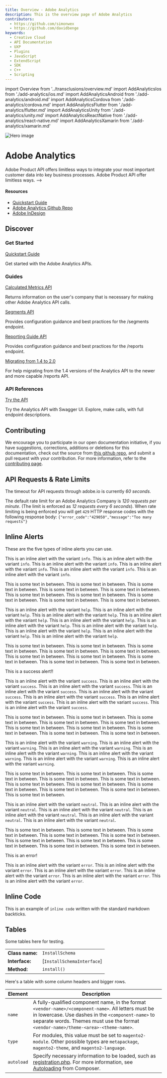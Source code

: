 ```yaml
---
title: Overview - Adobe Analytics
description: This is the overview page of Adobe Analytics
contributors:
  - https://github.com/simonwex
  - https://github.com/davidbenge
keywords:
  - Creative Cloud
  - API Documentation
  - UXP
  - Plugins
  - JavaScript
  - ExtendScript
  - SDK
  - C++
  - Scripting
---
```


import Overview from '../transclusions/overview.md'
import AddAnalyticsIos from './add-analytics/ios.md'
import AddAnalyticsAndroid from './add-analytics/android.md'
import AddAnalyticsCordova from './add-analytics/cordova.md'
import AddAnalyticsFlutter from './add-analytics/flutter.md'
import AddAnalyticsUnity from './add-analytics/unity.md'
import AddAnalyticsReactNative from './add-analytics/react-native.md'
import AddAnalyticsXamarin from './add-analytics/xamarin.md'

<Hero slots="image, heading, text" background="rgb(64, 34, 138)" hideBreadcrumbNav={false}/>

![Hero image](hero-illustration.png)
# Adobe Analytics

Adobe Product API offers limitless ways to integrate your most important customer data into key business processes. Adobe Product API offer limitless ways. -->

<Resources slots="heading, links"/>

#### Resources

* [Quickstart Guide](https://adobe.io?aio_internal)
* [Adobe Analytics Github Repo](https://github.com/AdobeDocs/analytics-2.0-apis)
* [Adobe InDesign](/AdobeInDesign.pdf)

<Overview />

## Discover

<DiscoverBlock slots="heading, link, text"/>

### Get Started

[Quickstart Guide](guides/index.md)

Get started with the Adobe Analytics APIs.

<DiscoverBlock slots="heading, link, text"/>

### Guides

[Calculated Metrics API](/src/pages/guides/Calculated%20Metrics%20API/index.md)

Returns information on the user's company that is necessary for making other Adobe Analytics API calls.

<DiscoverBlock slots="link, text"/>

[Segments API](guides/segments_api/)

Provides configuration guidance and best practices for the /segments endpoint.

<DiscoverBlock slots="link, text"/>

[Reporting Guide API](/apis/experiencecloud/analytics/docs#!AdobeDocs/analytics-2.0-apis/master/migration-guide.md)

Provides configuration guidance and best practices for the /reports endpoint.

<DiscoverBlock slots="link, text"/>

[Migrating from 1.4 to 2.0](guides/migrating/)

For help migrating from the 1.4 versions of the Analytics API to the newer and more capable /reports API.

<DiscoverBlock slots="heading, link, text"/>

### API References

[Try the API](api/)

Try the Analytics API with Swagger UI. Explore, make calls, with full endpoint descriptions.

## Contributing

We encourage you to participate in our open documentation initiative, if you have suggestions, corrections, additions
or deletions for this documentation, check out the source from [this github repo](https://github.com/AdobeDocs/dev-site-documentation-template), and submit a pull
request with your contribution. For more information, refer to the [contributing page][].

[contributing page]: /support/contribute

## API Requests & Rate Limits

The timeout for API requests through adobe.io is currently *60 seconds*.

The default rate limit for an Adobe Analytics Company is *120 requests per minute*. (The limit is enforced as *12 requests every 6 seconds*).
When rate limiting is being enforced you will get `429` HTTP response codes with the following response body: `{"error_code":"429050","message":"Too many requests"}`

## Inline Alerts

These are the five types of inline alerts you can use.

<InlineAlert variant="info" slots="text" />

This is an inline alert with the variant `info`. This is an inline alert with the variant `info`. This is an inline alert with the variant `info`. This is an inline alert with the variant `info`. This is an inline alert with the variant `info`. This is an inline alert with the variant `info`.

This is some text in between. This is some text in between. This is some text in between. This is some text in between. This is some text in between. This is some text in between. This is some text in between. This is some text in between. This is some text in between. This is some text in between.

<InlineAlert variant="help" slots="text" />

This is an inline alert with the variant `help`. This is an inline alert with the variant `help`. This is an inline alert with the variant `help`. This is an inline alert with the variant `help`. This is an inline alert with the variant `help`. This is an inline alert with the variant `help`. This is an inline alert with the variant `help`. This is an inline alert with the variant `help`. This is an inline alert with the variant `help`. This is an inline alert with the variant `help`.

This is some text in between. This is some text in between. This is some text in between. This is some text in between. This is some text in between. This is some text in between. This is some text in between. This is some text in between. This is some text in between. This is some text in between.

<InlineAlert variant="success" slots="header, text" />

This is a success alert!!

This is an inline alert with the variant `success`. This is an inline alert with the variant `success`. This is an inline alert with the variant `success`. This is an inline alert with the variant `success`. This is an inline alert with the variant `success`. This is an inline alert with the variant `success`. This is an inline alert with the variant `success`. This is an inline alert with the variant `success`. This is an inline alert with the variant `success`.

This is some text in between. This is some text in between. This is some text in between. This is some text in between. This is some text in between. This is some text in between. This is some text in between. This is some text in between. This is some text in between. This is some text in between.

<InlineAlert variant="warning" slots="text" />

This is an inline alert with the variant `warning`. This is an inline alert with the variant `warning`. This is an inline alert with the variant `warning`. This is an inline alert with the variant `warning`. This is an inline alert with the variant `warning`. This is an inline alert with the variant `warning`. This is an inline alert with the variant `warning`.

This is some text in between. This is some text in between. This is some text in between. This is some text in between. This is some text in between. This is some text in between. This is some text in between. This is some text in between. This is some text in between. This is some text in between. This is some text in between.

<InlineAlert variant="neutral" slots="text" />

This is an inline alert with the variant `neutral`. This is an inline alert with the variant `neutral`. This is an inline alert with the variant `neutral`. This is an inline alert with the variant `neutral`. This is an inline alert with the variant `neutral`. This is an inline alert with the variant `neutral`.

This is some text in between. This is some text in between. This is some text in between. This is some text in between. This is some text in between. This is some text in between. This is some text in between. This is some text in between. This is some text in between. This is some text in between.

<InlineAlert variant="error" slots="header, text" />

This is an error!

This is an inline alert with the variant `error`. This is an inline alert with the variant `error`. This is an inline alert with the variant `error`. This is an inline alert with the variant `error`. This is an inline alert with the variant `error`. This is an inline alert with the variant `error`.

## Inline Code

This is an example of `inline code` written with the standard markdown backticks.

## Tables

Some tables here for testing.

| | |
|-----------------|----------------------------|
| **Class name:** | `InstallSchema`            |
| **Interface:**  | [`InstallSchemaInterface`] |
| **Method:**     | `install()`                |

Here's a table with some column headers and bigger rows.

Element | Description
--- | ---
`name` | A fully-qualified component name, in the format `<vendor-name>/<component-name>`. All letters must be in lowercase. Use dashes in the `<component-name>` to separate words. Themes must use the format `<vendor-name>/theme-<area>-<theme-name>`.
`type` | For modules, this value must be set to `magento2-module`. Other possible types are `metapackage`, `magento2-theme`, and `magento2-language`.
`autoload` | Specify necessary information to be loaded, such as [registration.php](../build/component-registration.md). For more information, see [Autoloading](https://getcomposer.org/doc/01-basic-usage.md#autoloading) from Composer.
